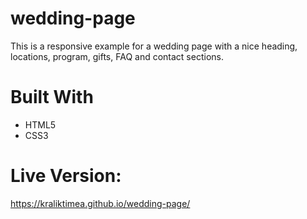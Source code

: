 # wedding-page
This is a responsive example for a wedding page with a nice heading, locations, program, gifts, FAQ and contact sections.

# Built With
- HTML5
- CSS3

# Live Version:
https://kraliktimea.github.io/wedding-page/
